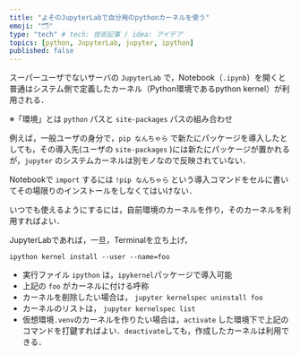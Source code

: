 ```yaml
---
title: "よそのJupyterLabで自分用のpythonカーネルを使う"
emoji: "🗂"
type: "tech" # tech: 技術記事 / idea: アイデア
topics: [python, JupyterLab, jupyter, ipython]
published: false
---
```

スーパーユーザでないサーバの `JupyterLab` で，Notebook（`.ipynb`）を開くと普通はシステム側で定義したカーネル（Python環境であるpython kernel）が利用される．

※「環境」とは `python` パスと `site-packages` パスの組み合わせ

例えば，一般ユーザの身分で，`pip なんちゃら` で新たにパッケージを導入したとしても，その導入先(ユーザの `site-packages` )には新たにパッケージが置かれるが，`jupyter` のシステムカーネルは別モノなので反映されていない．

Notebookで `import` するには `!pip なんちゃら` という導入コマンドをセルに書いてその場限りのインストールをしなくてはいけない．

いつでも使えるようにするには，自前環境のカーネルを作り，そのカーネルを利用すればよい．

JupyterLabであれば，一旦，Terminalを立ち上げ，
```
ipython kernel install --user --name=foo
```

- 実行ファイル `ipython` は，`ipykernel`パッケージで導入可能
- 上記の `foo` がカーネルに付ける呼称
- カーネルを削除したい場合は，
    `jupyter kernelspec uninstall foo`
- カーネルのリストは，
    `jupyter kernelspec list`
- 仮想環境`.venv`のカーネルを作りたい場合は，`activate` した環境下で上記のコマンドを打鍵すればよい．`deactivate`しても，作成したカーネルは利用できる．
